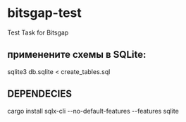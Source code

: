 # bitsgap-test
Test Task for Bitsgap

## применените схемы в SQLite:
sqlite3 db.sqlite < create_tables.sql

## DEPENDECIES
cargo install sqlx-cli --no-default-features --features sqlite
